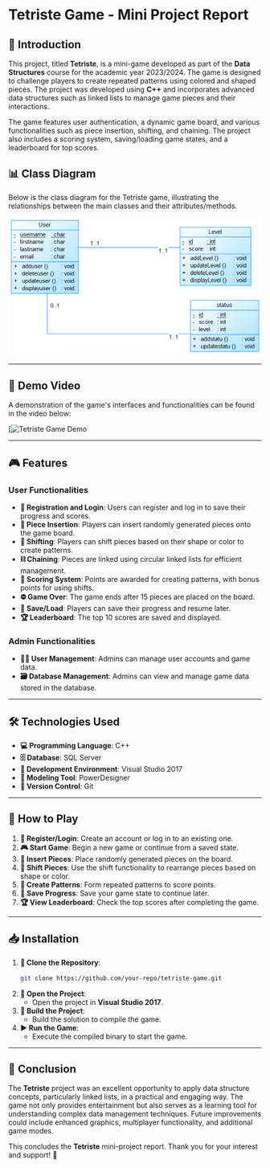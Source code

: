 
# Tetriste Game - Mini Project Report


## 📖 Introduction
This project, titled **Tetriste**, is a mini-game developed as part of the **Data Structures** course for the academic year 2023/2024. The game is designed to challenge players to create repeated patterns using colored and shaped pieces. The project was developed using **C++** and incorporates advanced data structures such as linked lists to manage game pieces and their interactions.

The game features user authentication, a dynamic game board, and various functionalities such as piece insertion, shifting, and chaining. The project also includes a scoring system, saving/loading game states, and a leaderboard for top scores.

## 📊 Class Diagram
Below is the class diagram for the Tetriste game, illustrating the relationships between the main classes and their attributes/methods.

![Class Diagram](class_diagram.png)

---

## 🎥 Demo Video
A demonstration of the game's interfaces and functionalities can be found in the video below:

[![Tetriste Game Demo](https://drive.google.com/file/d/1aJqc_I53M4r7C6yEAEd5-25OnFCTPrL1/view?usp=sharing)

---

## 🎮 Features
### User Functionalities
- **👤 Registration and Login**: Users can register and log in to save their progress and scores.
- **🧩 Piece Insertion**: Players can insert randomly generated pieces onto the game board.
- **🔄 Shifting**: Players can shift pieces based on their shape or color to create patterns.
- **⛓️ Chaining**: Pieces are linked using circular linked lists for efficient management.
- **🏅 Scoring System**: Points are awarded for creating patterns, with bonus points for using shifts.
- **⛔ Game Over**: The game ends after 15 pieces are placed on the board.
- **💾 Save/Load**: Players can save their progress and resume later.
- **🏆 Leaderboard**: The top 10 scores are saved and displayed.

### Admin Functionalities
- **👨‍💻 User Management**: Admins can manage user accounts and game data.
- **🗃️ Database Management**: Admins can view and manage game data stored in the database.

---

## 🛠️ Technologies Used
- **💻 Programming Language**: C++
- **🗄️ Database**: SQL Server
- **🔧 Development Environment**: Visual Studio 2017
- **📐 Modeling Tool**: PowerDesigner
- **🔄 Version Control**: Git

---

## 🎲 How to Play
1. **👤 Register/Login**: Create an account or log in to an existing one.
2. **🎮 Start Game**: Begin a new game or continue from a saved state.
3. **🧩 Insert Pieces**: Place randomly generated pieces on the board.
4. **🔄 Shift Pieces**: Use the shift functionality to rearrange pieces based on shape or color.
5. **🎯 Create Patterns**: Form repeated patterns to score points.
6. **💾 Save Progress**: Save your game state to continue later.
7. **🏆 View Leaderboard**: Check the top scores after completing the game.

---
## 📥 Installation
1. **📂 Clone the Repository**:
   ```bash
   git clone https://github.com/your-repo/tetriste-game.git
   ```
2. **🚪 Open the Project**:
   - Open the project in **Visual Studio 2017**.
3. **🔨 Build the Project**:
   - Build the solution to compile the game.
4. **▶️ Run the Game**:
   - Execute the compiled binary to start the game.

---

## 🏁 Conclusion
The **Tetriste** project was an excellent opportunity to apply data structure concepts, particularly linked lists, in a practical and engaging way. The game not only provides entertainment but also serves as a learning tool for understanding complex data management techniques. Future improvements could include enhanced graphics, multiplayer functionality, and additional game modes.



This concludes the **Tetriste** mini-project report. Thank you for your interest and support! 🎉
